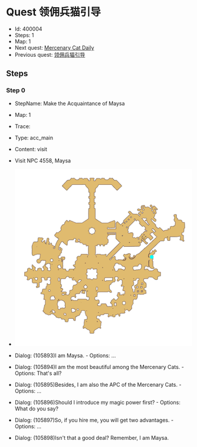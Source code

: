 # Quest 领佣兵猫引导

- Id: 400004
- Steps: 1
- Map: 1
- Next quest: [Mercenary Cat Daily](399800001.md)
- Previous quest: [领佣兵猫引导](400099.md)

## Steps

### Step 0
- StepName:  Make the Acquaintance of Maysa
- Map:  1
- Trace:  
- Type:  acc_main
- Content:  visit
- Visit NPC 4558, Maysa

- ![images/400004_0.png](images/400004_0.png)
- Dialog: (105893)I am Maysa. - Options: …
- Dialog: (105894)I am the most beautiful among the Mercenary Cats. - Options: That's all?
- Dialog: (105895)Besides, I am also the APC of the Mercenary Cats. - Options: …
- Dialog: (105896)Should I introduce my magic power first? - Options: What do you say?
- Dialog: (105897)So, if you hire me, you will get two advantages. - Options: …
- Dialog: (105898)Isn't that a good deal? Remember, I am Maysa.



